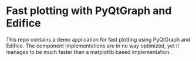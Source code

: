 # Fast plotting with PyQtGraph and Edifice

This repo contains a demo application for fast plotting using
PyQtGraph and Edifice. The component implementations are in no
way optimized, yet it manages to be much faster than a matplotlib
based implementation.
